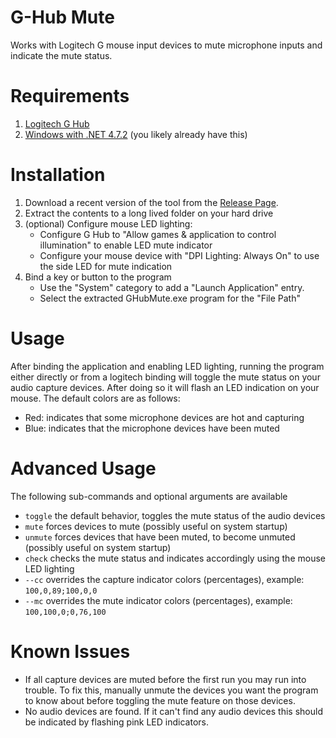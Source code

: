 # G-Hub Mute

Works with Logitech G mouse input devices to mute microphone inputs and indicate the mute status.

# Requirements

1. [Logitech G Hub](https://www.logitechg.com/en-us/innovation/g-hub.html)
2. [Windows with .NET 4.7.2](https://docs.microsoft.com/en-us/dotnet/framework/install/on-windows-10) (you likely already have this)

# Installation

1. Download a recent version of the tool from the [Release Page](https://github.com/aarondandy/ghub-mute/releases).
2. Extract the contents to a long lived folder on your hard drive
3. (optional) Configure mouse LED lighting:
    * Configure G Hub to "Allow games & application to control illumination" to enable LED mute indicator
    * Configure your mouse device with "DPI Lighting: Always On" to use the side LED for mute indication
4. Bind a key or button to the program
    * Use the "System" category to add a "Launch Application" entry.
    * Select the extracted GHubMute.exe program for the "File Path"

# Usage

After binding the application and enabling LED lighting, running the program either directly or from a logitech binding will toggle the mute status on your audio capture devices. After doing so it will flash an LED indication on your mouse. The default colors are as follows:

* Red: indicates that some microphone devices are hot and capturing
* Blue: indicates that the microphone devices have been muted

# Advanced Usage

The following sub-commands and optional arguments are available

* `toggle` the default behavior, toggles the mute status of the audio devices
* `mute` forces devices to mute (possibly useful on system startup)
* `unmute` forces devices that have been muted, to become unmuted (possibly useful on system startup)
* `check` checks the mute status and indicates accordingly using the mouse LED lighting
* `--cc` overrides the capture indicator colors (percentages), example: `100,0,89;100,0,0`
* `--mc` overrides the mute indicator colors (percentages), example: `100,100,0;0,76,100`

# Known Issues

* If all capture devices are muted before the first run you may run into trouble. To fix this, manually unmute the devices you want the program to know about before toggling the mute feature on those devices.
* No audio devices are found. If it can't find any audio devices this should be indicated by flashing pink LED indicators.
